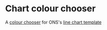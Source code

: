 # Chart colour chooser

A [colour chooser](https://jtrim-ons.github.io/chart-colour-chooser/)
for ONS's [line chart template](https://github.com/ONSvisual/Simple-charts)
